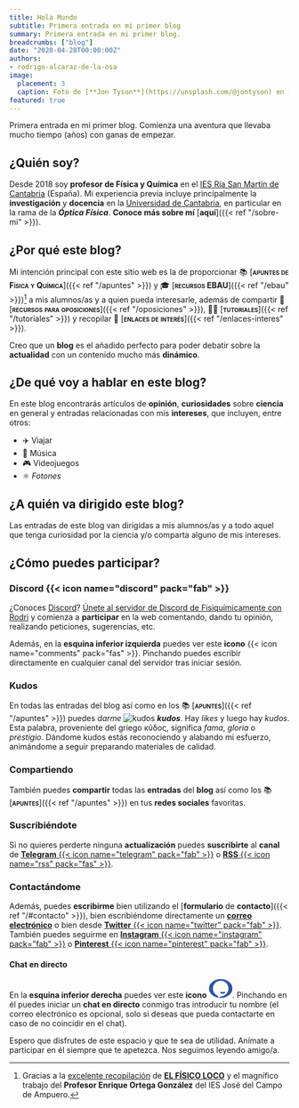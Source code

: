 ```yaml
---
title: Hola Mundo
subtitle: Primera entrada en mi primer blog
summary: Primera entrada en mi primer blog.
breadcrumbs: ["blog"]
date: "2020-04-28T00:00:00Z"
authors:
- rodrigo-alcaraz-de-la-osa
image:
  placement: 3
  caption: Foto de [**Jon Tyson**](https://unsplash.com/@jontyson) en [Unsplash](https://unsplash.com)
featured: true  
---
```


Primera entrada en mi primer blog. Comienza una aventura que llevaba mucho tiempo (años) con ganas de empezar.

## ¿Quién soy?

Desde 2018 soy **profesor de Física y Química** en el [IES Ría San Martín de Cantabria](http://portaleducativo.educantabria.es/web/iesriasanmartin) (España). Mi experiencia previa incluye principalmente la **investigación** y **docencia** en la [Universidad de Cantabria](https://web.unican.es), en particular en la rama de la ***Óptica Física***. **Conoce más sobre mí** [**aquí**]({{< ref "/sobre-mi" >}}).


## ¿Por qué este blog?

Mi intención principal con este sitio web es la de proporcionar 📚 [<span style="font-variant:small-caps;">**apuntes de Física y Química**</span>]({{< ref "/apuntes" >}}) y 🎓 [<span style="font-variant:small-caps;">**recursos EBAU**</span>]({{< ref "/ebau" >}})[^1] a mis alumnos/as y a quien pueda interesarle, además de compartir 📝 [<span style="font-variant:small-caps;">**recursos para oposiciones**</span>]({{< ref "/oposiciones" >}}), 👐🏼 [<span style="font-variant:small-caps;">**tutoriales**</span>]({{< ref "/tutoriales" >}}) y recopilar 🔗 [<span style="font-variant:small-caps;">**enlaces de interés**</span>]({{< ref "/enlaces-interes" >}}).

[^1]: Gracias a la [excelente recopilación](http://elfisicoloco.blogspot.com/p/pau-cantabria-new.html) de [**EL FÍSICO LOCO**](http://elfisicoloco.blogspot.com) y el magnífico trabajo del **Profesor Enrique Ortega González** del IES José del Campo de Ampuero.

Creo que un **blog** es el añadido perfecto para poder debatir sobre la **actualidad** con un contenido mucho más **dinámico**.

## ¿De qué voy a hablar en este blog?
En este blog encontrarás artículos de **opinión**, **curiosidades** sobre **ciencia** en general y entradas relacionadas con mis **intereses**, que incluyen, entre otros:

- ✈️ Viajar
- 🎸 Música
- 🎮 Videojuegos
- ⚛️ *Fotones*

## ¿A quién va dirigido este blog?

Las entradas de este blog van dirigidas a mis alumnos/as y a todo aquel que tenga curiosidad por la ciencia y/o comparta alguno de mis intereses.

## ¿Cómo puedes participar?

### Discord {{< icon name="discord" pack="fab" >}}

¿Conoces [Discord](https://discord.com/)? [Únete al servidor de Discord de Fisiquímicamente con Rodri](https://discord.gg/kJqPqTJ) y comienza a **participar** en la web comentando, dando tu opinión, realizando peticiones, sugerencias, etc.

Además, en la **esquina inferior izquierda** puedes ver este **icono** {{< icon name="comments" pack="fas" >}}. Pinchando puedes escribir directamente en cualquier canal del servidor tras iniciar sesión.

### Kudos

En todas las entradas del blog así como en los 📚 [<span style="font-variant:small-caps;">**apuntes**</span>]({{< ref "/apuntes" >}}) puedes *darme* <img draggable="false" class="icon" alt="kudos" src="/icon/kudos.svg"> ***kudos***. Hay *likes* y luego hay *kudos*. Esta palabra, proveniente del griego κῦδος, significa *fama*, *gloria* o *prestigio*. Dándome kudos estás reconociendo y alabando mi esfuerzo, animándome a seguir preparando materiales de calidad.

### Compartiendo

También puedes <strong>compartir</strong> todas las <strong>entradas</strong> del <strong>blog</strong> así como los 📚 [<span style="font-variant:small-caps;">**apuntes**</span>]({{< ref "/apuntes" >}}) en tus **redes sociales** favoritas.

### Suscribiéndote

Si no quieres perderte ninguna **actualización** puedes **suscribirte** al **canal** de [**Telegram** {{< icon name="telegram" pack="fab" >}}](https://t.me/fisiquimicamente) o [**RSS** {{< icon name="rss" pack="fas" >}}](/index.xml).

### Contactándome

Además, puedes **escribirme** bien utilizando el [**formulario** de **contacto**]({{< ref "/#contacto" >}}), bien escribiéndome directamente un [**correo electrónico**](mailto:rodri.alcaraz@gmail.com) o bien desde [**Twitter** {{< icon name="twitter" pack="fab" >}}](https://twitter.com/alcarazr). También puedes seguirme en [**Instagram** {{< icon name="instagram" pack="fab" >}}](https://www.instagram.com/fisiquimicamente/) o [**Pinterest** {{< icon name="pinterest" pack="fab" >}}](https://www.pinterest.es/fisiquimicamente/).

#### Chat en directo

En la **esquina inferior derecha** puedes ver este **icono** <span style="display:inline-block;line-height:calc(1rem+2px);padding-left:5px;padding-right:5px;padding-top:.1rem;background-color:#2a54a9;border-radius:50%;"><svg xmlns="http://www.w3.org/2000/svg" viewBox="0 0 800 800" width="32px" height="32px" fill="#fffff8"><path d="M400 26.2c-193.3 0-350 156.7-350 350 0 136.2 77.9 254.3 191.5 312.1 15.4 8.1 31.4 15.1 48.1 20.8l-16.5 63.5c-2 7.8 5.4 14.7 13 12.1l229.8-77.6c14.6-5.3 28.8-11.6 42.4-18.7C672 630.6 750 512.5 750 376.2c0-193.3-156.7-350-350-350zm211.1 510.7c-10.8 26.5-41.9 77.2-121.5 77.2-79.9 0-110.9-51-121.6-77.4-2.8-6.8 5-13.4 13.8-11.8 76.2 13.7 147.7 13 215.3.3 8.9-1.8 16.8 4.8 14 11.7z" fill-rule="evenodd" clip-rule="evenodd"></path></svg></span>. Pinchando en él puedes iniciar un **chat en directo** conmigo tras introducir tu nombre (el correo electrónico es opcional, solo si deseas que pueda contactarte en caso de no coincidir en el chat).

Espero que disfrutes de este espacio y que te sea de utilidad. Anímate a participar en él siempre que te apetezca. Nos seguimos leyendo amigo/a.
